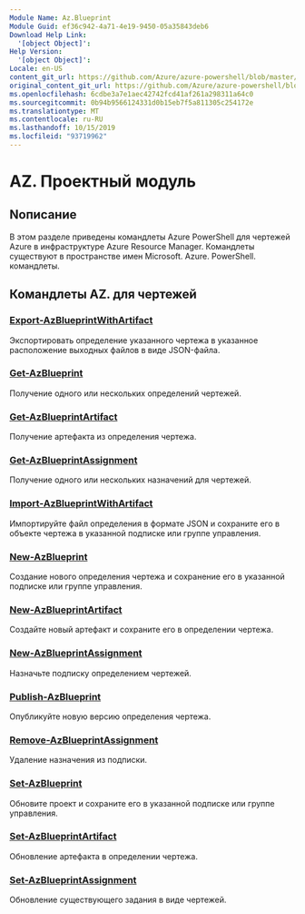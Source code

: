 ```yaml
---
Module Name: Az.Blueprint
Module Guid: ef36c942-4a71-4e19-9450-05a35843deb6
Download Help Link:
  '[object Object]': 
Help Version:
  '[object Object]': 
Locale: en-US
content_git_url: https://github.com/Azure/azure-powershell/blob/master/src/Blueprint/Blueprint/help/Az.Blueprint.md
original_content_git_url: https://github.com/Azure/azure-powershell/blob/master/src/Blueprint/Blueprint/help/Az.Blueprint.md
ms.openlocfilehash: 6cdbe3a7e1aec42742fcd41af261a298311a64c0
ms.sourcegitcommit: 0b94b9566124331d0b15eb7f5a811305c254172e
ms.translationtype: MT
ms.contentlocale: ru-RU
ms.lasthandoff: 10/15/2019
ms.locfileid: "93719962"
---
```

# AZ. Проектный модуль
## Nописание
В этом разделе приведены командлеты Azure PowerShell для чертежей Azure в инфраструктуре Azure Resource Manager. Командлеты существуют в пространстве имен Microsoft. Azure. PowerShell. командлеты.

## Командлеты AZ. для чертежей
### [Export-AzBlueprintWithArtifact](Export-AzBlueprintWithArtifact.md)
Экспортировать определение указанного чертежа в указанное расположение выходных файлов в виде JSON-файла. 

### [Get-AzBlueprint](Get-AzBlueprint.md)
Получение одного или нескольких определений чертежей.

### [Get-AzBlueprintArtifact](Get-AzBlueprintArtifact.md)
Получение артефакта из определения чертежа.

### [Get-AzBlueprintAssignment](Get-AzBlueprintAssignment.md)
Получение одного или нескольких назначений для чертежей.

### [Import-AzBlueprintWithArtifact](Import-AzBlueprintWithArtifact.md)
Импортируйте файл определения в формате JSON и сохраните его в объекте чертежа в указанной подписке или группе управления.

### [New-AzBlueprint](New-AzBlueprint.md)
Создание нового определения чертежа и сохранение его в указанной подписке или группе управления.

### [New-AzBlueprintArtifact](New-AzBlueprintArtifact.md)
Создайте новый артефакт и сохраните его в определении чертежа.

### [New-AzBlueprintAssignment](New-AzBlueprintAssignment.md)
Назначьте подписку определением чертежей.

### [Publish-AzBlueprint](Publish-AzBlueprint.md)
Опубликуйте новую версию определения чертежа.

### [Remove-AzBlueprintAssignment](Remove-AzBlueprintAssignment.md)
Удаление назначения из подписки.

### [Set-AzBlueprint](Set-AzBlueprint.md)
Обновите проект и сохраните его в указанной подписке или группе управления.

### [Set-AzBlueprintArtifact](Set-AzBlueprintArtifact.md)
Обновление артефакта в определении чертежа.

### [Set-AzBlueprintAssignment](Set-AzBlueprintAssignment.md)
Обновление существующего задания в виде чертежей.


